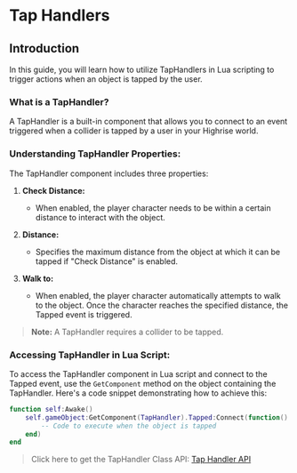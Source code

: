 # **Tap Handlers**

## **Introduction**
In this guide, you will learn how to utilize TapHandlers in Lua scripting to trigger actions when an object is tapped by the user.

### **What is a TapHandler?**
A TapHandler is a built-in component that allows you to connect to an event triggered when a collider is tapped by a user in your Highrise world.

### Understanding TapHandler Properties:
The TapHandler component includes three properties:

1. **Check Distance:**
   - When enabled, the player character needs to be within a certain distance to interact with the object.
   
2. **Distance:**
   - Specifies the maximum distance from the object at which it can be tapped if "Check Distance" is enabled.
   
3. **Walk to:**
   - When enabled, the player character automatically attempts to walk to the object. Once the character reaches the specified distance, the Tapped event is triggered.

>**Note:** A TapHandler requires a collider to be tapped.

### Accessing TapHandler in Lua Script:
To access the TapHandler component in Lua script and connect to the Tapped event, use the `GetComponent` method on the object containing the TapHandler. Here's a code snippet demonstrating how to achieve this:

```lua
function self:Awake()
    self.gameObject:GetComponent(TapHandler).Tapped:Connect(function() 
        -- Code to execute when the object is tapped
    end)
end
```

>Click here to get the TapHandler Class API:
>[Tap Handler API](https://create.highrise.game/learn/studio/api/classes/TapHandler)